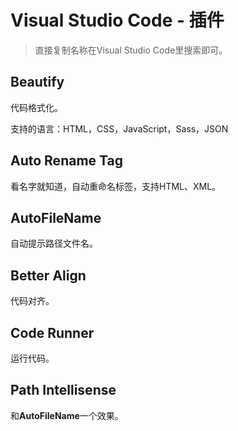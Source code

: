 # Visual Studio Code - 插件

> 直接复制名称在Visual Studio Code里搜索即可。

## Beautify

代码格式化。

支持的语言：HTML，CSS，JavaScript，Sass，JSON

## Auto Rename Tag

看名字就知道，自动重命名标签，支持HTML、XML。

## AutoFileName

自动提示路径文件名。

## Better Align

代码对齐。

## Code Runner

运行代码。

## Path Intellisense

和**AutoFileName**一个效果。
